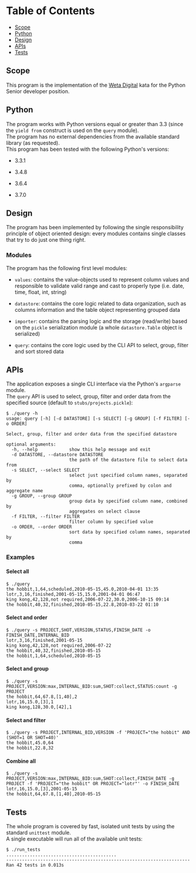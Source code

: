# Table of Contents

* [Scope](#scope)
* [Python](#python)
* [Design](#design)
* [APIs](#apis)
* [Tests](#tests)

## Scope
This program is the implementation of the [Weta Digital](https://www.wetafx.co.nz/) kata for the Python Senior developer position.

## Python
The program works with Python versions equal or greater than 3.3 (since the `yield from` construct is used on the `query` module).  
The program has no external dependencies from the available standard library (as requested).  
This program has been tested with the following Python's versions:

* 3.3.1  

* 3.4.8  

* 3.6.4  

* 3.7.0  

## Design
The program has been implemented by following the single responsibility principle of object oriented design: every modules contains single classes that try to do just one thing right.

### Modules
The program has the following first level modules:  

* `values`: contains the value-objects used to represent column values and responsible to validate valid range and cast to properly type (i.e. date, time, float, int, string)   

* `datastore`: contains the core logic related to data organization, such as columns information and the table object representing grouped data  

* `importer`: contains the parsing logic and the storage (read/write) based on the `pickle` serialization module (a whole `datastore.Table` object is serialized)  

* `query`: contains the core logic used by the CLI API to select, group, filter and sort stored data  

## APIs
The application exposes a single CLI interface via the Python's `argparse` module.  
The `query` API is used to select, group, filter and order data from the specified source (default to `stubs/projects.pickle`):

```shell
$ ./query -h
usage: query [-h] [-d DATASTORE] [-s SELECT] [-g GROUP] [-f FILTER] [-o ORDER]

Select, group, filter and order data from the specified datastore

optional arguments:
  -h, --help            show this help message and exit
  -d DATASTORE, --datastore DATASTORE
                        the path of the datastore file to select data from
  -s SELECT, --select SELECT
                        select just specified column names, separated by
                        comma, optionally prefixed by colon and aggregate name
  -g GROUP, --group GROUP
                        group data by specified column name, combined by
                        aggregates on select clause
  -f FILTER, --filter FILTER
                        filter column by specified value
  -o ORDER, --order ORDER
                        sort data by specified column names, separated by
                        comma
```

### Examples

#### Select all
```shell
$ ./query
the hobbit,1,64,scheduled,2010-05-15,45.0,2010-04-01 13:35
lotr,3,16,finished,2001-05-15,15.0,2001-04-01 06:47
king kong,42,128,not required,2006-07-22,30.0,2006-10-15 09:14
the hobbit,40,32,finished,2010-05-15,22.8,2010-03-22 01:10
```

#### Select and order
```shell
$ ./query -s PROJECT,SHOT,VERSION,STATUS,FINISH_DATE -o FINISH_DATE,INTERNAL_BID
lotr,3,16,finished,2001-05-15
king kong,42,128,not required,2006-07-22
the hobbit,40,32,finished,2010-05-15
the hobbit,1,64,scheduled,2010-05-15
```

#### Select and group
```shell
$ ./query -s PROJECT,VERSION:max,INTERNAL_BID:sum,SHOT:collect,STATUS:count -g PROJECT
the hobbit,64,67.8,[1,40],2
lotr,16,15.0,[3],1
king kong,128,30.0,[42],1
```

#### Select and filter
```shell
$ ./query -s PROJECT,INTERNAL_BID,VERSION -f 'PROJECT="the hobbit" AND (SHOT=1 OR SHOT=40)'
the hobbit,45.0,64
the hobbit,22.8,32
```

#### Combine all
```shell
$ ./query -s PROJECT,VERSION:max,INTERNAL_BID:sum,SHOT:collect,FINISH_DATE -g PROJECT -f 'PROJECT="the hobbit" OR PROJECT="lotr"' -o FINISH_DATE
lotr,16,15.0,[3],2001-05-15
the hobbit,64,67.8,[1,40],2010-05-15
```

## Tests
The whole program is covered by fast, isolated unit tests by using the standard `unittest` module.  
A single executable will run all of the available unit tests:

```shell
$ ./run_tests
..........................................
----------------------------------------------------------------------
Ran 42 tests in 0.013s
```
